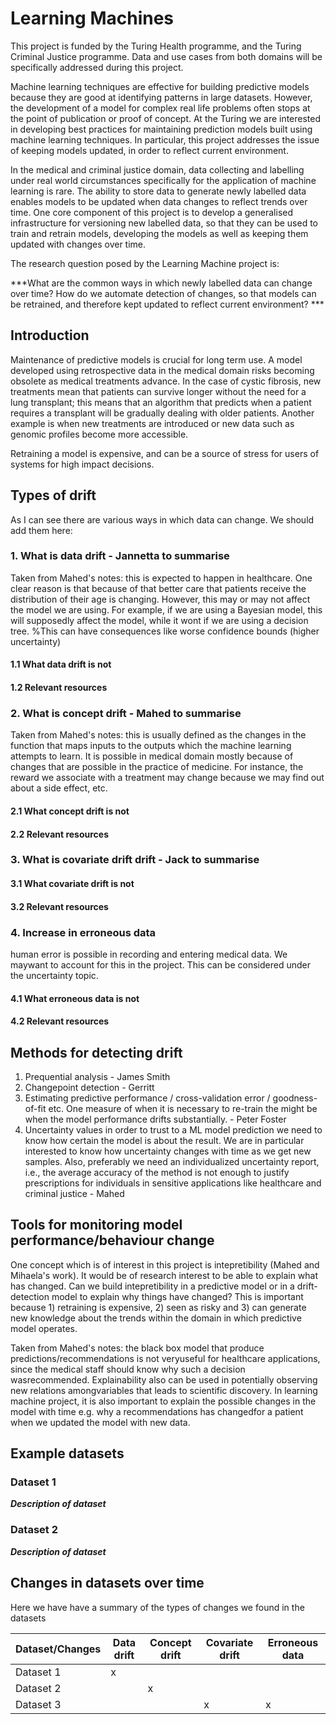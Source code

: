 Learning Machines 
===

This project is funded by the Turing Health programme, and the Turing Criminal Justice programme. Data and use cases from both domains will be specifically addressed during this project. 

Machine learning techniques are effective for building predictive models because they are good at identifying patterns in large datasets. However, the development of a model for complex real life problems often stops at the point of publication or proof of concept. At the Turing we are interested in developing best practices for maintaining prediction models built using machine learning techniques. In particular, this project addresses the issue of keeping models updated, in order to reflect current environment.

In the medical and criminal justice domain, data collecting and labelling under real world circumstances specifically for the application of machine learning is rare. The ability to store data to generate newly labelled data enables models to be updated when data changes to reflect trends over time. One core component of this project is to develop a generalised infrastructure for versioning new labelled data, so that they can be used to train and retrain models, developing the models as well as keeping them updated with changes over time.

The research question posed by the Learning Machine project is: 

***What are the common ways in which newly labelled data can change over time? How do we automate detection of changes, so that models can be retrained, and therefore kept updated to reflect current environment? ***

## Introduction

Maintenance of predictive models is crucial for long term use. A model developed using retrospective data in the medical domain risks becoming obsolete as medical treatments advance. In the case of cystic fibrosis, new treatments mean that patients can survive longer without the need for a lung transplant; this means that an algorithm that predicts when a patient requires a transplant will be gradually dealing with older patients. Another example is when new treatments are introduced or new data such as genomic profiles become more accessible.

Retraining a model is expensive, and can be a source of stress for users of systems for high impact decisions.

## Types of drift

As I can see there are various ways in which data can change. We should add them here:

### 1. What is data drift - Jannetta to summarise
Taken from Mahed's notes: this is expected to happen in healthcare. One clear reason is that because of that better care that patients receive the distribution of their age is changing. However, this may or may not affect the model we are using. For example, if we are using a Bayesian model, this will supposedly affect the model, while it wont if we are using a decision tree. %This can have consequences like worse confidence bounds (higher uncertainty)

#### 1.1 What data drift is not
#### 1.2 Relevant resources

### 2. What is concept drift - Mahed to summarise

Taken from Mahed's notes: this is usually defined as the changes in the function that maps inputs to the outputs which the machine learning attempts to learn. It is possible in medical domain mostly because of changes that are possible in the practice of medicine. For instance, the reward we associate with a treatment may change because we may find out about a side effect, etc.

#### 2.1 What concept drift is not
#### 2.2 Relevant resources

### 3. What is covariate drift drift - Jack to summarise
#### 3.1 What covariate drift is not
#### 3.2 Relevant resources

### 4. Increase in erroneous data
human  error  is  possible  in  recording  and  entering  medical  data.   We  maywant to account for this in the project.  This can be considered under the uncertainty topic.
#### 4.1 What erroneous data is not
#### 4.2 Relevant resources

## Methods for detecting drift

1) Prequential analysis - James Smith
2) Changepoint detection - Gerritt
3) Estimating predictive performance / cross-validation error / goodness-of-fit etc. One measure of when it is necessary to re-train the might be when the model performance drifts substantially. - Peter Foster
4) Uncertainty values in order to trust to a ML model prediction we need to know how certain the model is about the result. We are in particular interested to know how uncertainty changes with time as we get new samples. Also, preferably we need an individualized uncertainty report, i.e., the average accuracy of the method is not enough to justify prescriptions for individuals in sensitive applications like healthcare and criminal justice - Mahed 

## Tools for monitoring model performance/behaviour change

One concept which is of interest in this project is intepretibility (Mahed and Mihaela's work). It would be of research interest to be able to explain what has changed. Can we build intepretibility in a predictive model or in a drift-detection model to explain why things have changed? This is important because 1) retraining is expensive, 2) seen as risky and 3) can generate new knowledge about the trends within the domain in which predictive model operates.

Taken from Mahed's notes: the  black  box  model  that  produce  predictions/recommendations  is  not  veryuseful for healthcare applications, since the medical staff should know why such a decision wasrecommended.  Explainability  also  can  be  used  in  potentially  observing  new  relations  amongvariables that leads to scientific discovery.  In learning machine project, it is also important to explain the possible changes in the model with time e.g.  why a recommendations has changedfor a patient when we updated the model with new data.

## Example datasets
### Dataset 1
***Description of dataset***
### Dataset 2
***Description of dataset***

## Changes in datasets over time

Here we have have a summary of the types of changes we found in the datasets

| Dataset/Changes | Data drift | Concept drift | Covariate drift | Erroneous data |
|-----------------|------------|---------------|-----------------|----------------|
| Dataset 1       | x          |               |                 |                |
| Dataset 2       |            | x             |                 |                |
| Dataset 3       |            |               | x               | x              |

